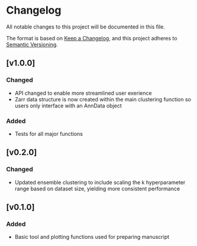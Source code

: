 # Changelog

All notable changes to this project will be documented in this file.

The format is based on [Keep a Changelog][],
and this project adheres to [Semantic Versioning][].

[keep a changelog]: https://keepachangelog.com/en/1.0.0/
[semantic versioning]: https://semver.org/spec/v2.0.0.html

## [v1.0.0]

### Changed

-   API changed to enable more streamlined user exerience
-   Zarr data structure is now created within the main clustering function so users only interface with an AnnData object

### Added

-   Tests for all major functions

## [v0.2.0]

### Changed

-   Updated ensemble clustering to include scaling the k hyperparameter range based on dataset size, yielding more consistent performance

## [v0.1.0]

### Added

-   Basic tool and plotting functions used for preparing manuscript
